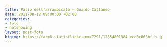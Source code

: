 ```yaml
---
title: Palio dell’arrampicata – Gualdo Cattaneo
date: 2011-08-12 09:00:00 +02:00
categories:
- foto
- notshowing
layout: post-foto
bigimg: https://farm8.staticflickr.com/7291/12854801384_ecd0c868bf_b.jpg
---
```


<div class="flickr-album-contaier" data-photoset="72157641697365083"></div>